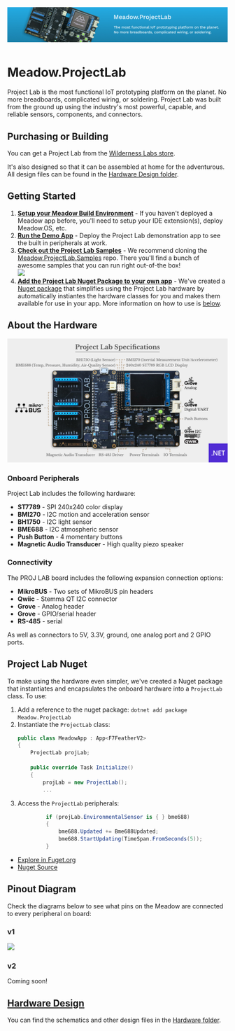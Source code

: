 <img src="Design/banner.jpg" style="margin-bottom:10px" />

# Meadow.ProjectLab

Project Lab is the most functional IoT prototyping platform on the planet. No more breadboards, complicated wiring, or soldering. Project Lab was built from the ground up using the industry's most powerful, capable, and reliable sensors, components, and connectors.

## Purchasing or Building

You can get a Project Lab from the [Wilderness Labs store](https://store.wildernesslabs.co/collections/frontpage/products/project-lab-board).

It's also designed so that it can be assembled at home for the adventurous. All design files can be found in the [Hardware Design folder](Source/Hardware).

## Getting Started

1. **[Setup your Meadow Build Environment](http://developer.wildernesslabs.co/Meadow/Getting_Started/Deploying_Meadow/)** - If you haven't deployed a Meadow app before, you'll need to setup your IDE extension(s), deploy Meadow.OS, etc.
2. **[Run the Demo App](Source/ProjectLab_Demo)** - Deploy the Project Lab demonstration app to see the built in peripherals at work.
3. **[Check out the Project Lab Samples](https://github.com/WildernessLabs/Meadow.ProjectLab.Samples)** - We recommend cloning the [Meadow.ProjectLab.Samples](https://github.com/WildernessLabs/Meadow.ProjectLab.Samples) repo. There you'll find a bunch of awesome samples that you can run right out-of-the box!  
    <a href="https://github.com/WildernessLabs/Meadow.ProjectLab.Samples"><img src="Design/project-lab-samples.png" /></a>
4. **[Add the Project Lab Nuget Package to your own app](https://github.com/WildernessLabs/Meadow.ProjectLab/tree/Demo_App_and_Getting_Started#project-lab-nuget)** - We've created a [Nuget package](https://www.nuget.org/packages/Meadow.ProjectLab) that simplifies using the Project Lab hardware by automatically instiantes the hardware classes for you and makes them available for use in your app. More information on how to use is [below](https://github.com/WildernessLabs/Meadow.ProjectLab/tree/Demo_App_and_Getting_Started#project-lab-nuget).

## About the Hardware

<img src="Design/project-lab-specs.jpg" />

### Onboard Peripherals

Project Lab includes the following hardware:
* **ST7789** - SPI 240x240 color display
* **BMI270** - I2C motion and acceleration sensor
* **BH1750** - I2C light sensor
* **BME688** - I2C atmospheric sensor
* **Push Button** - 4 momentary buttons
* **Magnetic Audio Transducer** - High quality piezo speaker

### Connectivity

The PROJ LAB board includes the following expansion connection options:
* **MikroBUS** - Two sets of MikroBUS pin headers
* **Qwiic** - Stemma QT I2C connector
* **Grove** - Analog header
* **Grove** - GPIO/serial header
* **RS-485** - serial 

As well as connectors to 5V, 3.3V, ground, one analog port and 2 GPIO ports.

## Project Lab Nuget

To make using the hardware even simpler, we've created a Nuget package that instantiates and encapsulates the onboard hardware into a `ProjectLab` class. To use:

1. Add a reference to the nuget package: 
    `dotnet add package Meadow.ProjectLab`
2. Instantiate the `ProjectLab` class:  
    ```csharp
    public class MeadowApp : App<F7FeatherV2>
    {
        ProjectLab projLab;

        public override Task Initialize()
        {
            projLab = new ProjectLab();
            ...
    ```
3. Access the `ProjectLab` peripherals:
   ```csharp
            if (projLab.EnvironmentalSensor is { } bme688)
            {
                bme688.Updated += Bme688Updated;
                bme688.StartUpdating(TimeSpan.FromSeconds(5));
            }
    ```

 * [Explore in Fuget.org](https://www.fuget.org/packages/Meadow.ProjectLab/0.1.0/lib/netstandard2.1/ProjectLab.dll/Meadow.Devices/ProjectLab)
 * [Nuget Source](Source/Meadow.ProjectLab)



## Pinout Diagram

Check the diagrams below to see what pins on the Meadow are connected to every peripheral on board:
&nbsp;

### v1

<img src="Design/PinoutV1.png" />

### v2

Coming soon!

## [Hardware Design](Source/Hardware)

You can find the schematics and other design files in the [Hardware folder](Source/Hardware).